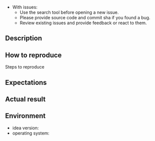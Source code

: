 - With issues:
    - Use the search tool before opening a new issue.
    - Please provide source code and commit sha if you found a bug.
    - Review existing issues and provide feedback or react to them.

## Description

<!-- Description of a problem -->

## How to reproduce

Steps to reproduce

## Expectations

## Actual result

## Environment

- idea version:
- operating system:
